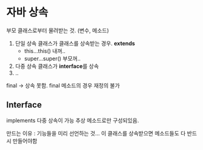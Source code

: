 # 자바 상속

부모 클래스로부터 물려받는 것. 
(변수, 메소드)

1. 단일 상속
   클래스가 클래스를 상속받는 경우.
   **extends**
   + this...this()
     내꺼..
   + super...super()
     부모꺼..
2. 다중 상속
   클래스가 **interface**를 상속
3. ..

final ->   상속 못함.
final 메소드의 경우 재정의 불가



## Interface

implements  다중 상속이 가능
추상 메소드로만 구성되있음.

만드는 이유 : 기능들을 미리 선언하는 것... 이 클래스를 상속받으면 메소드들도 다 반드시 만들어야함